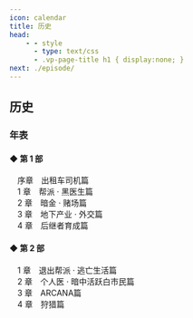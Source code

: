 ```yaml
---
icon: calendar
title: 历史
head:
    - - style
      - type: text/css
      - .vp-page-title h1 { display:none; }
next: ./episode/
---
```

## <div class="text-bg-grey"> 历史 <i class="fa-solid fa-calendar" style="color: lightSteelblue"></i></div>

### <div class="text-bg-white"> 年表 </div>
#### <span class="underline-blue">◆ 第 1 部&emsp; </span>
<div class="history-header header-highlight1">&emsp;序章&emsp;出租车司机篇</div>
<DetailsButton :isScrollable="true">
  <DataTable :headers="headers" :headersInitState="headersInitState" :data="part1PrologueData"/>
</DetailsButton>

<div class="history-header header-highlight2">&emsp;1 章&emsp;帮派 · 黑医生篇</div>
<DetailsButton :isScrollable="true">
  <DataTable :headers="headers" :headersInitState="headersInitState" :data="part1Chapter1Data" />
</DetailsButton>

<div class="history-header header-highlight3">&emsp;2 章&emsp;暗金 · 赌场篇</div>
<DetailsButton :isScrollable="true">
  <DataTable :headers="headers" :headersInitState="headersInitState" :data="part1Chapter2Data" />
</DetailsButton>

<div class="history-header header-highlight4">&emsp;3 章&emsp;地下产业 · 外交篇</div>
<DetailsButton :isScrollable="true">
  <DataTable :headers="headers" :headersInitState="headersInitState" :data="part1Chapter3Data" />
</DetailsButton>

<div class="history-header header-highlight5">&emsp;4 章&emsp;后继者育成篇</div>
<DetailsButton :isScrollable="true">
  <DataTable :headers="headers" :headersInitState="headersInitState" :data="part1Chapter4Data" />
</DetailsButton>

#### <span class="underline-blue">◆ 第 2 部&emsp; </span>
<div class="history-header header-highlight1">&emsp;1 章&emsp;退出帮派 · 逃亡生活篇</div>
<DetailsButton :isScrollable="true">
  <DataTable :headers="headers" :headersInitState="headersInitState" :data="part2Chapter1Data" />
</DetailsButton>

<div class="history-header header-highlight2">&emsp;2 章&emsp;个人医 · 暗中活跃白市民篇</div>
<DetailsButton :isScrollable="true">
  <DataTable :headers="headers" :headersInitState="headersInitState" :data="part2Chapter2Data" />
</DetailsButton>

<div class="history-header header-highlight3">&emsp;3 章&emsp;ARCANA篇</div>
<DetailsButton :isScrollable="true">
  <DataTable :headers="headers" :headersInitState="headersInitState" :data="part2Chapter3Data" />
</DetailsButton>

<div class="history-header header-highlight4">&emsp;4 章&emsp;狩猎篇</div>
<DetailsButton :isCollapsed="false" :isScrollable="true">
  <DataTable :headers="headers" :headersInitState="headersInitState" :data="part2Chapter4Data" />
</DetailsButton>

<script setup>
  import DataTable from "@DataTable";
  import { 
    part1PrologueData, 
    part1Chapter1Data, 
    part1Chapter2Data, 
    part1Chapter3Data, 
    part1Chapter4Data, 
    part2Chapter1Data, 
    part2Chapter2Data, 
    part2Chapter3Data, 
    part2Chapter4Data, 
    headers,
    headersInitState,
    } from "@HistoryData";
</script>